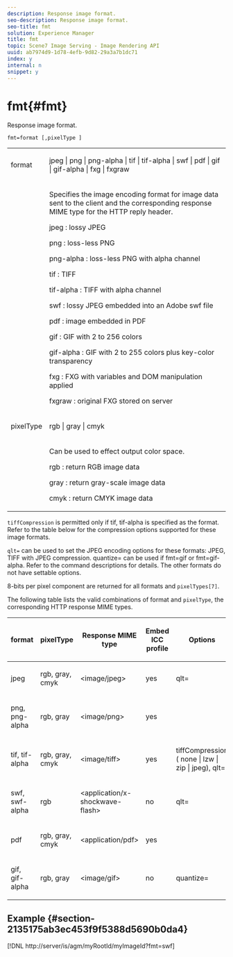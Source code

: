 ```yaml
---
description: Response image format.
seo-description: Response image format.
seo-title: fmt
solution: Experience Manager
title: fmt
topic: Scene7 Image Serving - Image Rendering API
uuid: ab7974d9-1d78-4efb-9d82-29a3a7b1dc71
index: y
internal: n
snippet: y
---
```


# fmt{#fmt}

Response image format.

 `fmt=format [,pixelType ]`

<table id="simpletable_66FAABB7BD7A4BBB815A570BEA4C1AE8"> 
 <tr class="strow"> 
  <td class="stentry"> <p><span class="codeph"> <span class="varname"> format</span> </span> </p></td> 
  <td class="stentry"> <p><span class="codeph"> jpeg | png | png-alpha | tif | tif-alpha | swf | pdf | gif | gif-alpha | fxg | fxgraw</span> </p></td> 
 </tr> 
 <tr class="strow"> 
  <td class="stentry"></td> 
  <td class="stentry"> <p> Specifies the image encoding format for image data sent to the client and the corresponding response MIME type for the HTTP reply header. </p> <p> <span class="codeph">  jpeg </span>: lossy JPEG </p> <p> <span class="codeph"> png </span>: loss-less PNG </p> <p> <span class="codeph"> png-alpha </span>: loss-less PNG with alpha channel </p> <p> <span class="codeph">  tif </span>: TIFF </p> <p> <span class="codeph"> tif-alpha </span>: TIFF with alpha channel </p> <p> <span class="codeph">  swf </span>: lossy JPEG embedded into an Adobe swf file </p> <p> <span class="codeph"> pdf </span>: image embedded in PDF </p> <p> <span class="codeph"> gif </span>: GIF with 2 to 256 colors </p> <p> <span class="codeph"> gif-alpha </span>: GIF with 2 to 255 colors plus key-color transparency </p> <p> <span class="codeph"> fxg </span>: FXG with variables and DOM manipulation applied </p> <p> <span class="codeph">  fxgraw </span>: original FXG stored on server </p> </td> 
 </tr> 
 <tr class="strow"> 
  <td class="stentry"> <p><span class="codeph"> <span class="varname"> pixelType</span> </span> </p></td> 
  <td class="stentry"> <p><span class="codeph"> rgb | gray | cmyk</span> </p></td> 
 </tr> 
 <tr class="strow"> 
  <td class="stentry"></td> 
  <td class="stentry"> <p> Can be used to effect output color space. </p> <p> <span class="codeph">  rgb </span>: return RGB image data </p> <p> <span class="codeph"> gray </span>: return gray-scale image data </p> <p> <span class="codeph"> cmyk </span>: return CMYK image data </p> </td> 
 </tr> 
</table>

`tiffCompression` is permitted only if tif, tif-alpha is specified as the format. Refer to the table below for the compression options supported for these image formats.

`qlt=` can be used to set the JPEG encoding options for these formats: JPEG, TIFF with JPEG compression. quantize= can be used if fmt=gif or fmt=gif-alpha. Refer to the command descriptions for details. The other formats do not have settable options.

8-bits per pixel component are returned for all formats and `pixelTypes[7]`.

The following table lists the valid combinations of format and `pixelType`, the corresponding HTTP response MIME types.

<table id="table_54AFE58185004C74971EFBA845E177B6"> 
 <thead> 
  <tr> 
   <th colname="col1" class="entry"> <p><span class="varname"> format</span> </p> </th> 
   <th colname="col2" class="entry"> <p><span class="varname"> pixelType</span> </p> </th> 
   <th colname="col3" class="entry"> <p>Response MIME type </p> </th> 
   <th colname="col4" class="entry"> <p>Embed ICC profile </p> </th> 
   <th colname="col5" class="entry"> <p>Options </p> </th> 
  </tr> 
 </thead>
 <tbody> 
  <tr> 
   <td> <p>jpeg </p> </td> 
   <td> <p>rgb, gray, cmyk </p> </td> 
   <td> <p>&lt;image/jpeg&gt; </p> </td> 
   <td> <p>yes </p> </td> 
   <td> <p><span class="codeph"> qlt=</span> </p> </td> 
  </tr> 
  <tr> 
   <td> <p>png, png-alpha </p> </td> 
   <td> <p>rgb, gray </p> </td> 
   <td> <p>&lt;image/png&gt; </p> </td> 
   <td> <p>yes </p> </td> 
   <td> <p> </p> </td> 
  </tr> 
  <tr> 
   <td> <p>tif, tif-alpha </p> </td> 
   <td> <p>rgb, gray, cmyk </p> </td> 
   <td> <p>&lt;image/tiff&gt; </p> </td> 
   <td> <p>yes </p> </td> 
   <td> <p><span class="codeph"> <span class="varname"> tiffCompression</span> ( none | lzw | zip | jpeg), qlt=</span> </p> </td> 
  </tr> 
  <tr> 
   <td> <p>swf, swf-alpha </p> </td> 
   <td> <p>rgb </p> </td> 
   <td> <p>&lt;application/x-shockwave-flash&gt; </p> </td> 
   <td> <p>no </p> </td> 
   <td> <p><span class="codeph"> qlt= </span> </p> </td> 
  </tr> 
  <tr> 
   <td> <p>pdf </p> </td> 
   <td> <p>rgb, gray, cmyk </p> </td> 
   <td> <p>&lt;application/pdf&gt; </p> </td> 
   <td> <p>yes </p> </td> 
   <td> <p> </p> </td> 
  </tr> 
  <tr> 
   <td> <p>gif, gif-alpha </p> </td> 
   <td> <p>rgb, gray </p> </td> 
   <td> <p>&lt;image/gif&gt; </p> </td> 
   <td> <p>no </p> </td> 
   <td> <p><span class="codeph"> quantize=</span> </p> </td> 
  </tr> 
 </tbody> 
</table>

## Example {#section-2135175ab3ec453f9f5388d5690b0da4}

[!DNL http://server/is/agm/myRootId/myImageId?fmt=swf] 
